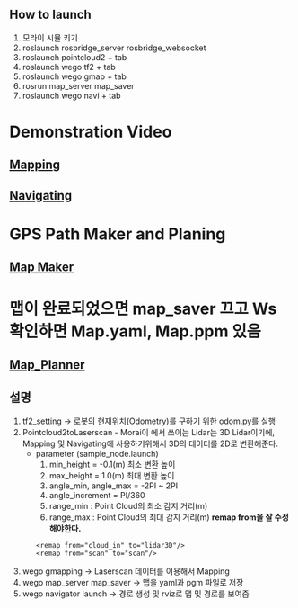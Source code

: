 ## How to launch

1. 모라이 시뮬 키기
2. roslaunch rosbridge_server rosbridge_websocket
3. roslaunch pointcloud2 + tab
4. roslaunch wego tf2 + tab
5. roslaunch wego gmap + tab
6. rosrun map_server map_saver
7. roslaunch wego navi + tab


# Demonstration Video

[Mapping](https://drive.google.com/file/d/1l-ZT98mDnqRU7xDT34kRlDjsKk6TW3Nr/view?usp=drive_link)
---
[Navigating](https://drive.google.com/file/d/1txlhUMaUrxzmGoWG7h5oqlxCImq2Mic9/view?usp=drive_link)
---


# GPS Path Maker and Planing

[Map Maker](https://drive.google.com/file/d/1-PPzuspkoQL8jNinol6OvLZa_LZsD2mp/view?usp=drive_link)
---

# 맵이 완료되었으면 map_saver 끄고 Ws 확인하면 Map.yaml, Map.ppm 있음

[Map_Planner](https://drive.google.com/file/d/1kgRYsdh2dWlNnzoh8QPpCpUZ4P43G_nB/view?usp=drive_link)
---


## 설명
1. tf2_setting -> 로봇의 현재위치(Odometry)를 구하기 위한 odom.py를 실행
2. Pointcloud2toLaserscan - Morai이 에서 쓰이는 Lidar는 3D Lidar이기에, Mapping 및 Navigating에 사용하기위해서 3D의 데이터를 2D로 변환해준다.
    - parameter (sample_node.launch)
        1. min_height = -0.1(m) 최소 변환 높이
        2. max_height = 1.0(m) 최대 변환 높이
        3. angle_min, angle_max = -2PI ~ 2PI
        4. angle_increment = PI/360
        5. range_min : Point Cloud의 최소 감지 거리(m)
        6. range_max : Point Cloud의 최대 감지 거리(m)
        **remap from을 잘 수정해야한다.**
        ```(xml)
        <remap from="cloud_in" to="lidar3D"/>
        <remap from="scan" to="scan"/>
3. wego gmapping -> Laserscan 데이터를 이용해서 Mapping
4. wego map_server map_saver -> 맵을 yaml과 pgm 파일로 저장
5. wego navigator launch -> 경로 생성 및 rviz로 맵 및 경로를 보여줌
